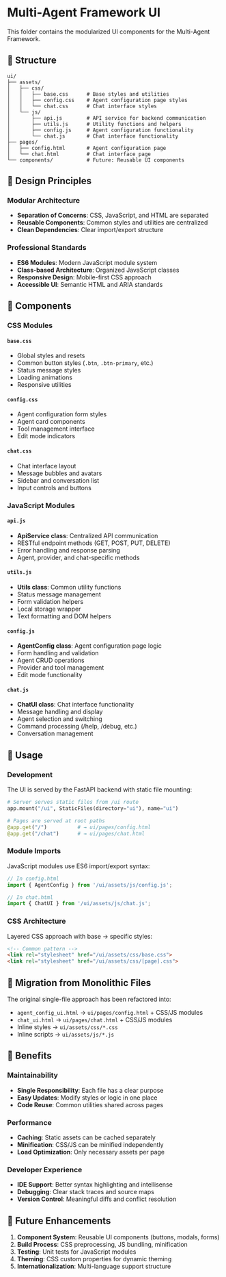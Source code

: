 # Multi-Agent Framework UI

This folder contains the modularized UI components for the Multi-Agent Framework.

## 📁 Structure

```
ui/
├── assets/
│   ├── css/
│   │   ├── base.css      # Base styles and utilities
│   │   ├── config.css    # Agent configuration page styles
│   │   └── chat.css      # Chat interface styles
│   └── js/
│       ├── api.js        # API service for backend communication
│       ├── utils.js      # Utility functions and helpers
│       ├── config.js     # Agent configuration functionality
│       └── chat.js       # Chat interface functionality
├── pages/
│   ├── config.html       # Agent configuration page
│   └── chat.html         # Chat interface page
└── components/           # Future: Reusable UI components
```

## 🎯 Design Principles

### **Modular Architecture**
- **Separation of Concerns**: CSS, JavaScript, and HTML are separated
- **Reusable Components**: Common styles and utilities are centralized
- **Clean Dependencies**: Clear import/export structure

### **Professional Standards**
- **ES6 Modules**: Modern JavaScript module system
- **Class-based Architecture**: Organized JavaScript classes
- **Responsive Design**: Mobile-first CSS approach
- **Accessible UI**: Semantic HTML and ARIA standards

## 🔧 Components

### **CSS Modules**

#### `base.css`
- Global styles and resets
- Common button styles (`.btn`, `.btn-primary`, etc.)
- Status message styles
- Loading animations
- Responsive utilities

#### `config.css`
- Agent configuration form styles
- Agent card components
- Tool management interface
- Edit mode indicators

#### `chat.css`
- Chat interface layout
- Message bubbles and avatars
- Sidebar and conversation list
- Input controls and buttons

### **JavaScript Modules**

#### `api.js`
- **ApiService class**: Centralized API communication
- RESTful endpoint methods (GET, POST, PUT, DELETE)
- Error handling and response parsing
- Agent, provider, and chat-specific methods

#### `utils.js`
- **Utils class**: Common utility functions
- Status message management
- Form validation helpers
- Local storage wrapper
- Text formatting and DOM helpers

#### `config.js`
- **AgentConfig class**: Agent configuration page logic
- Form handling and validation
- Agent CRUD operations
- Provider and tool management
- Edit mode functionality

#### `chat.js`
- **ChatUI class**: Chat interface functionality
- Message handling and display
- Agent selection and switching
- Command processing (/help, /debug, etc.)
- Conversation management

## 🚀 Usage

### **Development**
The UI is served by the FastAPI backend with static file mounting:

```python
# Server serves static files from /ui route
app.mount("/ui", StaticFiles(directory="ui"), name="ui")

# Pages are served at root paths
@app.get("/")          # → ui/pages/config.html
@app.get("/chat")      # → ui/pages/chat.html
```

### **Module Imports**
JavaScript modules use ES6 import/export syntax:

```javascript
// In config.html
import { AgentConfig } from '/ui/assets/js/config.js';

// In chat.html
import { ChatUI } from '/ui/assets/js/chat.js';
```

### **CSS Architecture**
Layered CSS approach with base → specific styles:

```html
<!-- Common pattern -->
<link rel="stylesheet" href="/ui/assets/css/base.css">
<link rel="stylesheet" href="/ui/assets/css/[page].css">
```

## 🔄 Migration from Monolithic Files

The original single-file approach has been refactored into:

- `agent_config_ui.html` → `ui/pages/config.html` + CSS/JS modules
- `chat_ui.html` → `ui/pages/chat.html` + CSS/JS modules
- Inline styles → `ui/assets/css/*.css`
- Inline scripts → `ui/assets/js/*.js`

## 🎨 Benefits

### **Maintainability**
- **Single Responsibility**: Each file has a clear purpose
- **Easy Updates**: Modify styles or logic in one place
- **Code Reuse**: Common utilities shared across pages

### **Performance**
- **Caching**: Static assets can be cached separately
- **Minification**: CSS/JS can be minified independently
- **Load Optimization**: Only necessary assets per page

### **Developer Experience**
- **IDE Support**: Better syntax highlighting and intellisense
- **Debugging**: Clear stack traces and source maps
- **Version Control**: Meaningful diffs and conflict resolution

## 🔮 Future Enhancements

1. **Component System**: Reusable UI components (buttons, modals, forms)
2. **Build Process**: CSS preprocessing, JS bundling, minification
3. **Testing**: Unit tests for JavaScript modules
4. **Theming**: CSS custom properties for dynamic theming
5. **Internationalization**: Multi-language support structure